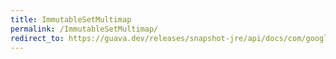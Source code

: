 ```yaml
---
title: ImmutableSetMultimap
permalink: /ImmutableSetMultimap/
redirect_to: https://guava.dev/releases/snapshot-jre/api/docs/com/google/common/collect/ImmutableSetMultimap.html
---
```

